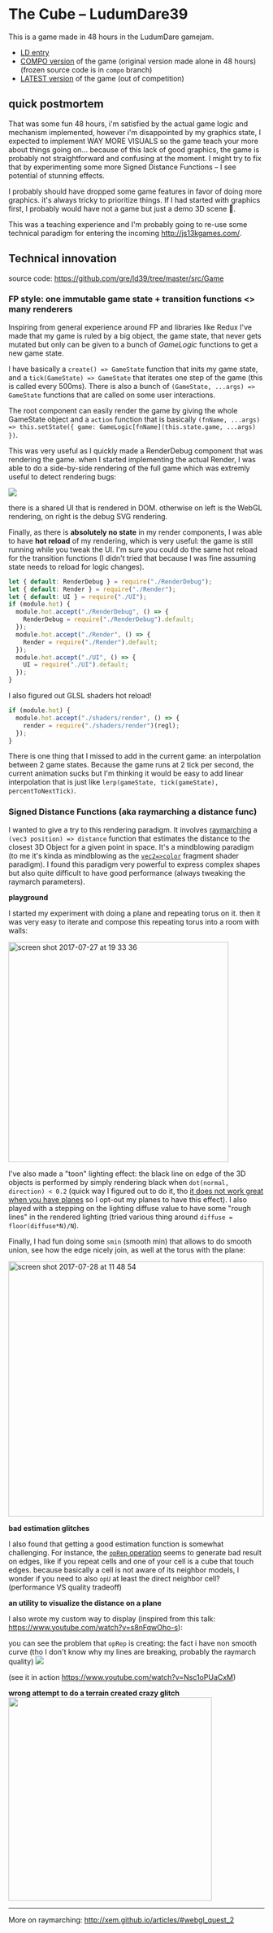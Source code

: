 # The Cube – LudumDare39

This is a game made in 48 hours in the LudumDare gamejam.

- [LD entry](https://ldjam.com/events/ludum-dare/39/the-cube)
- [COMPO version](https://gre-ld39.surge.sh/) of the game (original version made alone in 48 hours) (frozen source code is in `compo` branch)
- [LATEST version](https://the-cube.surge.sh/) of the game (out of competition)

## quick postmortem

That was some fun 48 hours, i'm satisfied by the actual game logic and mechanism implemented, however i'm disappointed by my graphics state, I expected to implement WAY MORE VISUALS so the game teach your more about things going on... because of this lack of good graphics, the game is probably not straightforward and confusing at the moment. I might try to fix that by experimenting some more Signed Distance Functions – I see potential of stunning effects.

I probably should have dropped some game features in favor of doing more graphics. it's always tricky to prioritize things. If I had started with graphics first, I probably would have not a game but just a demo 3D scene 🤣.

This was a teaching experience and I'm probably going to re-use some technical paradigm for entering the incoming http://js13kgames.com/.

## Technical innovation

source code: https://github.com/gre/ld39/tree/master/src/Game

### FP style: one immutable game state + transition functions <> many renderers

Inspiring from general experience around FP and libraries like Redux I've made that my game is ruled by a big object, the game state, that never gets mutated but only can be given to a bunch of *GameLogic* functions to get a new game state.

I have basically a `create() => GameState` function that inits my game state, and a `tick(GameState) => GameState` that iterates one step of the game (this is called every 500ms). There is also a bunch of `(GameState, ...args) => GameState` functions that are called on some user interactions.

The root component can easily render the game by giving the whole GameState object and a `action` function that is basically  `(fnName, ...args) => this.setState({ game: GameLogic[fnName](this.state.game, ...args) })`.

This was very useful as I quickly made a RenderDebug component that was rendering the game. when I started implementing the actual Render, I was able to do a side-by-side rendering of the full game which was extremly useful to detect rendering bugs:

![](https://user-images.githubusercontent.com/211411/28778171-804df64c-75fe-11e7-8df1-a99640ea1d6b.png)

there is a shared UI that is rendered in DOM. otherwise on left is the WebGL rendering, on right is the debug SVG rendering.

Finally, as there is **absolutely no state** in my render components, I was able to have **hot reload** of my rendering, which is very useful: the game is still running while you tweak the UI. I'm sure you could do the same hot reload for the transition functions (I didn't tried that because I was fine assuming state needs to reload for logic changes).

```js
let { default: RenderDebug } = require("./RenderDebug");
let { default: Render } = require("./Render");
let { default: UI } = require("./UI");
if (module.hot) {
  module.hot.accept("./RenderDebug", () => {
    RenderDebug = require("./RenderDebug").default;
  });
  module.hot.accept("./Render", () => {
    Render = require("./Render").default;
  });
  module.hot.accept("./UI", () => {
    UI = require("./UI").default;
  });
}
```

I also figured out GLSL shaders hot reload!

```js
if (module.hot) {
  module.hot.accept("./shaders/render", () => {
    render = require("./shaders/render")(regl);
  });
}
```

There is one thing that I missed to add in the current game: an interpolation between 2 game states. Because the game runs at 2 tick per second, the current animation sucks but I'm thinking it would be easy to add linear interpolation that is just like `lerp(gameState, tick(gameState), percentToNextTick)`.

### Signed Distance Functions (aka raymarching a distance func)

I wanted to give a try to this rendering paradigm. It involves [raymarching](http://iquilezles.org/www/articles/raymarchingdf/raymarchingdf.htm) a `(vec3 position) => distance` function that estimates the distance to the closest 3D Object for a given point in space. It's a mindblowing paradigm (to me it's kinda as mindblowing as the [`vec2=>color`](http://greweb.me/2013/11/functional-rendering/) fragment shader paradigm).
I found this paradigm very powerful to express complex shapes but also quite difficult to have good performance (always tweaking the raymarch parameters).

**playground**

I started my experiment with doing a plane and repeating torus on it. then it was very easy to iterate and compose this repeating torus into a room with walls:


<img width="433" alt="screen shot 2017-07-27 at 19 33 36" src="https://user-images.githubusercontent.com/211411/28777459-891e1674-75fb-11e7-94f9-dd78184f980c.png">

I've also made a "toon" lighting effect: the black line on edge of the 3D objects is performed by simply rendering black when `dot(normal, direction) < 0.2` (quick way I figured out to do it, tho [it does not work great when you have planes](https://user-images.githubusercontent.com/211411/28782549-c0afb3ba-760d-11e7-98a5-7ff5b3966128.png) so I opt-out my planes to have this effect). I also played with a stepping on the lighting diffuse value to have some "rough lines" in the rendered lighting (tried various thing around `diffuse = floor(diffuse*N)/N`).

Finally, I had fun doing some `smin` (smooth min) that allows to do smooth union, see how the edge nicely join, as well at the torus with the plane:

<img width="502" alt="screen shot 2017-07-28 at 11 48 54" src="https://user-images.githubusercontent.com/211411/28777491-a6cfc442-75fb-11e7-966c-824ad80692f1.png">


**bad estimation glitches**

I also found that getting a good estimation function is somewhat challenging. For instance, the [`opRep` operation](http://iquilezles.org/www/articles/distfunctions/distfunctions.htm) seems to generate bad result on edges, like if you repeat cells and one of your cell is a cube that touch edges. because basically a cell is not aware of its neighbor models, I wonder if you need to also `opU` at least the direct neighbor cell? (performance VS quality tradeoff)

**an utility to visualize the distance on a plane**

I also wrote my custom way to display (inspired from this talk: https://www.youtube.com/watch?v=s8nFqwOho-s):

you can see the problem that `opRep` is creating: the fact i have non smooth curve (tho I don't know why my lines are breaking, probably the raymarch quality)
![](https://user-images.githubusercontent.com/211411/28782642-0b449224-760e-11e7-944b-b445ba04053b.png)

(see it in action https://www.youtube.com/watch?v=Nsc1oPUaCxM)

**wrong attempt to do a terrain created crazy glitch**
<img width="400" src="https://user-images.githubusercontent.com/211411/28782512-9e5970f8-760d-11e7-8bcb-7caa289824cc.png">

---

More on raymarching: http://xem.github.io/articles/#webgl_quest_2
